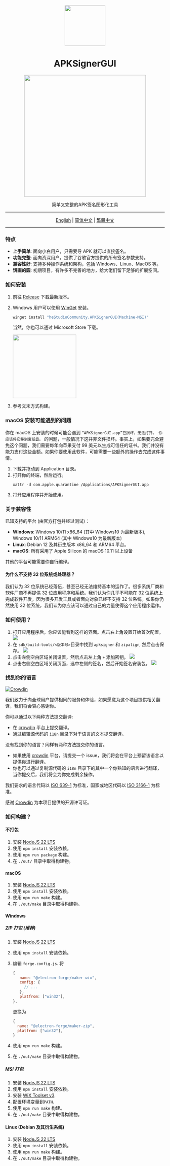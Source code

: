 <div align="center">
   <img src="./../../icons/icon.png" width="128px" />
   <h1 style="text-align: center">APKSignerGUI</h1>
   <img src="./../../images/apphome.png" width="384px"/>
   <p style="text-align: center">简单又完整的APK签名图形化工具</p>
</div>

---

<div align="center">
   <a href="../../README.md">English</a> | 
   <a href="./README_CN.md">简体中文</a> | 
   <a href="./README_HK.md">繁體中文</a>
</div>

---

### 特点

- **上手简单**: 面向小白用户，只需要导 APK 就可以直接签名。
- **功能完整**: 面向资深用户，提供了谷歌官方提供的所有签名参数支持。
- **兼容性好**: 支持多种操作系统和架构，包括 Windows、Linux、MacOS 等。
- **饼画的圆**: 初期项目，有许多不完善的地方，给大佬们留下足够的扩展空间。

### 如何安装

1. 前往 [Release](https://github.com/hestudio-community/apksigner-gui/releases/latest) 下载最新版本。
2. Windows 用户可以使用 [WinGet](https://learn.microsoft.com/zh-cn/windows/package-manager/winget/) 安装。

   ```powershell
   winget install "heStudioCommunity.APKSignerGUI(Machine-MSI)"
   ```

   当然，你也可以通过 Microsoft Store 下载。

   <a href="https://apps.microsoft.com/detail/9n3q8bk8dp86?mode=direct">
   <img src="https://get.microsoft.com/images/zh-cn%20dark.svg" width="200"/>
   </a>

3. 参考文末方式构建。

### macOS 安装可能遇到的问题

你在 macOS 上安装的时候可能会遇到 `“APKSignerGUI.app”已损坏，无法打开。 你应该将它移到废纸篓。` 的问题，一般情况下这并非文件损坏。事实上，如果要完全避免这个问题，我们需要每年向苹果支付 99 美元以生成可信任的证书。我们并没有能力支付这些金额。如果你要使用此软件，可能需要一些额外的操作去完成这件事情。

1. 下载并拖动到 Application 目录。
2. 打开你的终端，然后运行。
   ```shell
   xattr -d com.apple.quarantine /Applications/APKSignerGUI.app
   ```
3. 打开应用程序并开始使用。

### 关于兼容性

已知支持的平台 (由官方打包并经过测试)：

- **Windows**: Windows 10/11 x86_64 (其中 Windows10 为最新版本), Windows 10/11 ARM64 (其中 Windows10 为最新版本)
- **Linux**: Debian 12 及其衍生版本 x86_64 和 ARM64 平台。
- **macOS**: 所有采用了 Apple Silicon 的 macOS 10.11 以上设备

其他的平台可能需要你自行编译。

#### 为什么不支持 32 位系统或处理器？

我们认为 32 位系统已经落伍，甚至已经无法维持基本的运作了。很多系统厂商和软件厂商不再提供 32 位应用程序和系统。我们认为你几乎不可能在 32 位系统上完成软件开发，因为很多开发工具或者面向对象已经不支持 32 位系统。如果你仍然使用 32 位系统，我们认为你应该可以通过自己的力量使得这个应用程序运作。

### 如何使用？

1. 打开应用程序后，你应该能看到这样的界面。点击右上角设置开始首次配置。
   ![](./../../images/1.png)
2. 在 `sdk/build-tools/<版本号>`目录中找到 `apksigner` 和 `zipalign`, 然后点击保存。
   ![](./../../images/2.png)
3. 点击左侧空白区域关闭设置，然后点击左上角 `+` 添加密钥。
   ![](./../../images/3.png)
4. 点击右侧空白区域关闭页面，选中左侧的签名，然后开始签名安装包。
   ![](./../../images/apphome.png)

### 找到你的语言

[![Crowdin](https://badges.crowdin.net/apksignergui/localized.svg)](https://crowdin.com/project/apksignergui)

我们致力于向全球用户提供相同的服务和体验，如果愿意为这个项目提供相关翻译，我们将会衷心感谢你。

你可以通过以下两种方法提交翻译:

- 在 [crowdin](https://crowdin.com/project/apksignergui) 平台上提交翻译。
- 通过编辑源代码的 `i18n` 目录下对于语言的文本提交翻译。

没有找到你的语言？同样有两种方法提交你的语言。

- 如果使用 [crowdin](https://crowdin.com/project/apksignergui) 平台，请提交一个 issue，我们将会在平台上预留该语言以提供你进行翻译。
- 你也可以通过复制源代码的 `i18n` 目录下的其中一个你熟知的语言进行翻译，当你提交后，我们将会为你完成剩余操作。

我们要求的语言代码以 [ISO 639-1](https://en.wikipedia.org/wiki/ISO_639-1) 为标准，国家或地区代码以 [ISO 3166-1](https://en.wikipedia.org/wiki/ISO_3166-1) 为标准。

感谢 [Crowdin](https://crowdin.com/) 为本项目提供的开源许可证。

### 如何构建？

#### 不打包

1. 安装 [NodeJS 22 LTS](https://nodejs.org/)
2. 使用 `npm install` 安装依赖。
3. 使用 `npm run package` 构建。
4. 在 `./out/` 目录中取得构建物。

#### macOS

1. 安装 [NodeJS 22 LTS](https://nodejs.org/)
2. 使用 `npm install` 安装依赖。
3. 使用 `npm run make` 构建。
4. 在 `./out/make` 目录中取得构建物。

#### Windows

##### ZIP 打包 (推荐)

1. 安装 [NodeJS 22 LTS](https://nodejs.org/)
2. 使用 `npm install` 安装依赖。
3. 编辑 `forge.config.js`.
   将

   ```javascript
   {
      name: "@electron-forge/maker-wix",
      config: {
        // ...
      },
      platfrom: ["win32"],
   },
   ```

   更换为

   ```javascript
   {
     name: "@electron-forge/maker-zip",
     platfrom: ["win32"],
   }
   ```

4. 使用 `npm run make` 构建。
5. 在 `./out/make` 目录中取得构建物。

##### MSI 打包

1. 安装 [NodeJS 22 LTS](https://nodejs.org/)
2. 使用 `npm install` 安装依赖。
3. 安装 [WiX Toolset v3](https://github.com/wixtoolset/wix3/releases/download/wix3141rtm/wix314-binaries.zip).
4. 配置环境变量到`PATH`.
5. 使用 `npm run make` 构建。
6. 在 `./out/make` 目录中取得构建物。

#### Linux (Debian 及其衍生系统)

1. 安装 [NodeJS 22 LTS](https://nodejs.org/)
2. 使用 `npm install` 安装依赖。
3. 使用 `npm run make` 构建。
4. 在 `./out/make` 目录中取得构建物。
